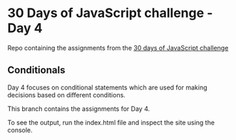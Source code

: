 # 30 Days of JavaScript challenge - Day 4

Repo containing the assignments from the [30 days of JavaScript challenge](https://github.com/Asabeneh/30-Days-Of-JavaScript/blob/master/04_Day_Conditionals/04_day_conditionals.md)

## Conditionals

Day 4 focuses on conditional statements which are used for making decisions based on different conditions.

This branch contains the assignments for Day 4.

To see the output, run the index.html file and inspect the site using the console.